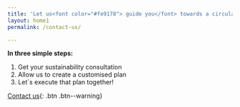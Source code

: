 ```yaml
---
title: 'Let us<font color="#fe9178"> guide you</font> towards a circular, sustainable and profitable business…'
layout: home1
permalink: /contact-us/

---
```


**In three simple steps:**

1. Get your sustainability consultation
2. Allow us to create a customised plan
3. Let´s execute that plan together!

[Contact us](mailto:info@xylosweden.se){: .btn .btn--warning}
